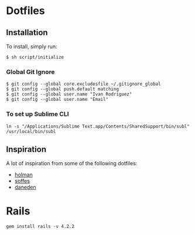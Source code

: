 # Dotfiles



## Installation

To install, simply run:

```
$ sh script/initialize
```


### Global Git Ignore

```
$ git config --global core.excludesfile ~/.gitignore_global
$ git config --global push.default matching
$ git config --global user.name "Ivan Rodriguez"
$ git config --global user.name "Email"
```


### To set up Sublime CLI

`ln -s "/Applications/Sublime Text.app/Contents/SharedSupport/bin/subl" /usr/local/bin/subl`


## Inspiration

A lot of inspiration from some of the following dotfiles:

- [holman](https://github.com/holman/dotfiles)
- [soffes](https://github.com/soffes/dotfiles)
- [daneden](https://github.com/daneden/dotfiles)


# Rails

```
gem install rails -v 4.2.2
```
